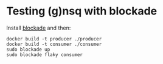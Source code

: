 # Testing (g)nsq with blockade

Install [blockade][1] and then:

    docker build -t producer ./producer
    docker build -t consumer ./consumer
    sudo blockade up
    sudo blockade flaky consumer

[1]: https://github.com/dcm-oss/blockade

